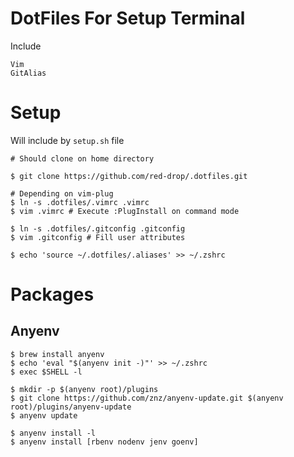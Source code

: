 # DotFiles For Setup Terminal
Include 
```
Vim
GitAlias
```

# Setup
Will include by `setup.sh` file
```shell
# Should clone on home directory 

$ git clone https://github.com/red-drop/.dotfiles.git

# Depending on vim-plug
$ ln -s .dotfiles/.vimrc .vimrc
$ vim .vimrc # Execute :PlugInstall on command mode

$ ln -s .dotfiles/.gitconfig .gitconfig
$ vim .gitconfig # Fill user attributes

$ echo 'source ~/.dotfiles/.aliases' >> ~/.zshrc
```

# Packages
## Anyenv
```shell
$ brew install anyenv
$ echo 'eval "$(anyenv init -)"' >> ~/.zshrc
$ exec $SHELL -l

$ mkdir -p $(anyenv root)/plugins
$ git clone https://github.com/znz/anyenv-update.git $(anyenv root)/plugins/anyenv-update
$ anyenv update

$ anyenv install -l
$ anyenv install [rbenv nodenv jenv goenv]
```
